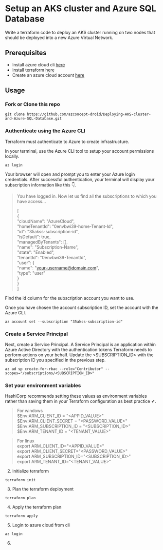 # Setup an AKS cluster and Azure SQL Database 
Write a terraform code to deploy an AKS cluster running on two nodes that should  be deployed into a new Azure Virtual Network.

## Prerequisites
- Install azure cloud cli [here](https://learn.microsoft.com/en-us/cli/azure/install-azure-cli)
- Install terraform [here](https://developer.hashicorp.com/terraform/tutorials/aws-get-started/install-cli)
- Create an azure cloud account [here](https://www.googleadservices.com/pagead/aclk?sa=L&ai=DChcSEwjSrZb2rNOEAxVlk1AGHWdxCckYABACGgJkZw&gclid=CjwKCAiAloavBhBOEiwAbtAJO8LtpuZjfweWojd-eHtBPMrAdbjM3K-y2hY9t8k6WXgvgfcC1cChixoCzpsQAvD_BwE&ohost=www.google.com&cid=CAESVuD2J0kdkfnkQONvPZrxuVWrYEmSU2S76tW2UCFncdl7Una0SJosngkz9dNbmkU1CkhyyXGiz6dYm7F2EOfZG-eRRLvS-TeEj73Rq-Nmlho9rnlyV9es&sig=AOD64_32oTyoiSZDTMT-5vs4UxNMexuILA&q&adurl&ved=2ahUKEwjagZH2rNOEAxUfQEEAHXytAf4Q0Qx6BAgLEAE)

## Usage
### Fork or Clone this repo
```
git clone https://github.com/azconcept-droid/Deploying-AKS-cluster-and-Azure-SQL-Database.git
```
### Authenticate using the Azure CLI
Terraform must authenticate to Azure to create infrastructure.

In your terminal, use the Azure CLI tool to setup your account permissions locally.
```
az login
```
Your browser will open and prompt you to enter your Azure login credentials. After successful authentication, your terminal will display your subscription information like this 👇.

>You have logged in. Now let us find all the subscriptions to which you have access...
>
>[  
>  {  
>    "cloudName": "AzureCloud",  
>    "homeTenantId": "0envbwi39-home-Tenant-Id",  
>    "id": "35akss-subscription-id",  
>    "isDefault": true,  
>    "managedByTenants": [],  
>    "name": "Subscription-Name",  
>    "state": "Enabled",  
>    "tenantId": "0envbwi39-TenantId",  
>    "user": {  
>      "name": "your-username@domain.com",  
>      "type": "user"  
>    }  
>  }  
>]

Find the id column for the subscription account you want to use.

Once you have chosen the account subscription ID, set the account with the Azure CLI.

```
az account set --subscription "35akss-subscription-id"
```

### Create a Service Principal
Next, create a Service Principal. A Service Principal is an application within Azure Active Directory with the authentication tokens Terraform needs to perform actions on your behalf. Update the <SUBSCRIPTION_ID> with the subscription ID you specified in the previous step.
```
az ad sp create-for-rbac --role="Contributor" --scopes="/subscriptions/<SUBSCRIPTION_ID>"
```
### Set your environment variables
HashiCorp recommends setting these values as environment variables rather than saving them in your Terraform configuration as best practice ✔.

> For windows  
> $Env:ARM_CLIENT_ID = "<APPID_VALUE>"  
> $Env:ARM_CLIENT_SECRET = "<PASSWORD_VALUE>"  
> $Env:ARM_SUBSCRIPTION_ID = "<SUBSCRIPTION_ID>"  
> $Env:ARM_TENANT_ID = "<TENANT_VALUE>"  

> For linux  
> export ARM_CLIENT_ID="<APPID_VALUE>"  
> export ARM_CLIENT_SECRET="<PASSWORD_VALUE>"  
> export ARM_SUBSCRIPTION_ID="<SUBSCRIPTION_ID>"  
> export ARM_TENANT_ID="<TENANT_VALUE>"  

2. Initialize terraform
```
terraform init
```
3. Plan the terraform deployment
```
terraform plan
```
4. Apply the terraform plan
```
terraform apply
```

5. Login to azure cloud from cli
```
az login
```
6. 
